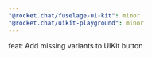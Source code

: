 ```yaml
---
"@rocket.chat/fuselage-ui-kit": minor
"@rocket.chat/uikit-playground": minor
---
```


feat: Add missing variants to UIKit button
